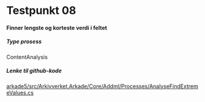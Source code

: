 # Testpunkt 08
#### Finner lengste og korteste verdi i feltet

<Beskrivelse/>

##### Type prosess
ContentAnalysis

##### Lenke til github-kode
[arkade5/src/Arkivverket.Arkade/Core/Addml/Processes/AnalyseFindExtremeValues.cs](https://github.com/arkivverket/arkade5/blob/master/src/Arkivverket.Arkade/Core/Addml/Processes/AnalyseFindExtremeValues.cs)